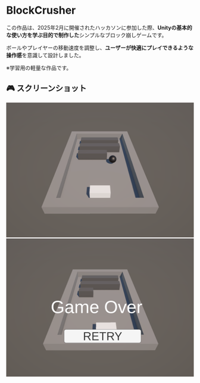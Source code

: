 # BlockCrusher

この作品は、2025年2月に開催されたハッカソンに参加した際、**Unityの基本的な使い方を学ぶ目的で制作した**シンプルなブロック崩しゲームです。
 
ボールやプレイヤーの移動速度を調整し、**ユーザーが快適にプレイできるような操作感**を意識して設計しました。

※学習用の軽量な作品です。

## 🎮 スクリーンショット

![プレイ画面1](Assets/スクリーンショット%202025-05-19%20025859.png)
![プレイ画面2](Assets/スクリーンショット%202025-05-19%20025842.png)  
